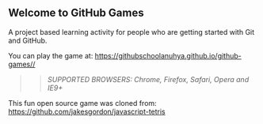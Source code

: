 ## Welcome to GitHub Games

A project based learning activity for people who are getting started with Git and GitHub.

You can play the game at: https://githubschoolanuhya.github.io/github-games//

>> _*SUPPORTED BROWSERS*: Chrome, Firefox, Safari, Opera and IE9+_

This fun open source game was cloned from: https://github.com/jakesgordon/javascript-tetris
